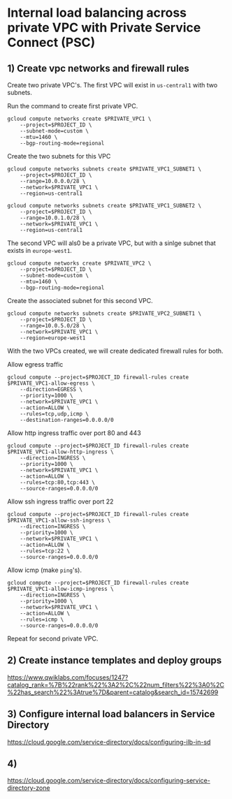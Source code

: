 # Internal load balancing across private VPC with Private Service Connect (PSC)

## 1) Create vpc networks and firewall rules
Create two private VPC's. The first VPC will exist in `us-central1` with two subnets. 

Run the command to create first private VPC.

```
gcloud compute networks create $PRIVATE_VPC1 \
    --project=$PROJECT_ID \
    --subnet-mode=custom \
    --mtu=1460 \
    --bgp-routing-mode=regional
```

Create the two subnets for this VPC

```
gcloud compute networks subnets create $PRIVATE_VPC1_SUBNET1 \
    --project=$PROJECT_ID \
    --range=10.0.0.0/28 \
    --network=$PRIVATE_VPC1 \
    --region=us-central1

gcloud compute networks subnets create $PRIVATE_VPC1_SUBNET2 \
    --project=$PROJECT_ID \
    --range=10.0.1.0/28 \
    --network=$PRIVATE_VPC1 \
    --region=us-central1    
```

The second VPC will als0 be a private VPC, but with a sinlge subnet that exists in `europe-west1`.

```
gcloud compute networks create $PRIVATE_VPC2 \
    --project=$PROJECT_ID \
    --subnet-mode=custom \
    --mtu=1460 \
    --bgp-routing-mode=regional
```

Create the associated subnet for this second VPC.

```
gcloud compute networks subnets create $PRIVATE_VPC2_SUBNET1 \
    --project=$PROJECT_ID \
    --range=10.0.5.0/28 \
    --network=$PRIVATE_VPC1 \
    --region=europe-west1
```

With the two VPCs created, we will create dedicated firewall rules for both.

Allow egress traffic

```
gcloud compute --project=$PROJECT_ID firewall-rules create $PRIVATE_VPC1-allow-egress \
    --direction=EGRESS \
    --priority=1000 \
    --network=$PRIVATE_VPC1 \
    --action=ALLOW \
    --rules=tcp,udp,icmp \
    --destination-ranges=0.0.0.0/0
```

Allow http ingress traffic over port 80 and 443

```
gcloud compute --project=$PROJECT_ID firewall-rules create $PRIVATE_VPC1-allow-http-ingress \
    --direction=INGRESS \
    --priority=1000 \
    --network=$PRIVATE_VPC1 \
    --action=ALLOW \
    --rules=tcp:80,tcp:443 \
    --source-ranges=0.0.0.0/0
```

Allow ssh ingress traffic over port 22

```
gcloud compute --project=$PROJECT_ID firewall-rules create $PRIVATE_VPC1-allow-ssh-ingress \
    --direction=INGRESS \
    --priority=1000 \
    --network=$PRIVATE_VPC1 \
    --action=ALLOW \
    --rules=tcp:22 \
    --source-ranges=0.0.0.0/0
```

Allow icmp (make `ping`'s).

```
gcloud compute --project=$PROJECT_ID firewall-rules create $PRIVATE_VPC1-allow-icmp-ingress \
    --direction=INGRESS \
    --priority=1000 \
    --network=$PRIVATE_VPC1 \
    --action=ALLOW \
    --rules=icmp \
    --source-ranges=0.0.0.0/0
```

Repeat for second private VPC.

## 2) Create instance templates and deploy groups

https://www.qwiklabs.com/focuses/1247?catalog_rank=%7B%22rank%22%3A2%2C%22num_filters%22%3A0%2C%22has_search%22%3Atrue%7D&parent=catalog&search_id=15742699

## 3) Configure internal load balancers in Service Directory

https://cloud.google.com/service-directory/docs/configuring-ilb-in-sd

## 4) 

https://cloud.google.com/service-directory/docs/configuring-service-directory-zone
